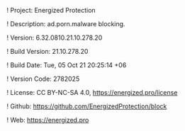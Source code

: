 ! Project: Energized Protection

! Description: ad.porn.malware blocking.

! Version: 6.32.0810.21.10.278.20

! Build Version: 21.10.278.20

! Build Date: Tue, 05 Oct 21 20:25:14 +06

! Version Code: 2782025

! License: CC BY-NC-SA 4.0, https://energized.pro/license

! Github: https://github.com/EnergizedProtection/block

! Web: https://energized.pro
